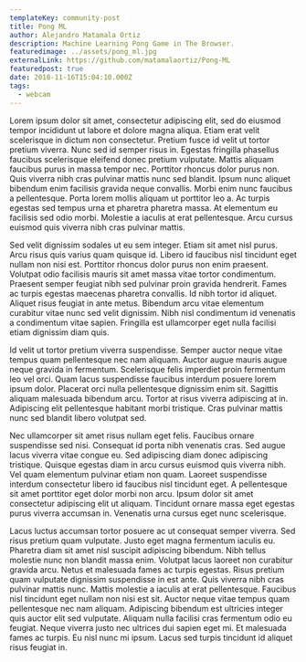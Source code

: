 ```yaml
---
templateKey: community-post
title: Pong ML
author: Alejandro Matamala Ortiz
description: Machine Learning Pong Game in The Browser.
featuredimage: ../assets/pong_ml.jpg
externalLink: https://github.com/matamalaortiz/Pong-ML
featuredpost: true
date: 2018-11-16T15:04:10.000Z
tags:
  - webcam
---
```


Lorem ipsum dolor sit amet, consectetur adipiscing elit, sed do eiusmod tempor incididunt ut labore et dolore magna aliqua. Etiam erat velit scelerisque in dictum non consectetur. Pretium fusce id velit ut tortor pretium viverra. Nunc sed id semper risus in. Egestas fringilla phasellus faucibus scelerisque eleifend donec pretium vulputate. Mattis aliquam faucibus purus in massa tempor nec. Porttitor rhoncus dolor purus non. Quis viverra nibh cras pulvinar mattis nunc sed blandit. Ipsum nunc aliquet bibendum enim facilisis gravida neque convallis. Morbi enim nunc faucibus a pellentesque. Porta lorem mollis aliquam ut porttitor leo a. Ac turpis egestas sed tempus urna et pharetra pharetra massa. At elementum eu facilisis sed odio morbi. Molestie a iaculis at erat pellentesque. Arcu cursus euismod quis viverra nibh cras pulvinar mattis.

Sed velit dignissim sodales ut eu sem integer. Etiam sit amet nisl purus. Arcu risus quis varius quam quisque id. Libero id faucibus nisl tincidunt eget nullam non nisi est. Porttitor rhoncus dolor purus non enim praesent. Volutpat odio facilisis mauris sit amet massa vitae tortor condimentum. Praesent semper feugiat nibh sed pulvinar proin gravida hendrerit. Fames ac turpis egestas maecenas pharetra convallis. Id nibh tortor id aliquet. Aliquet risus feugiat in ante metus. Bibendum arcu vitae elementum curabitur vitae nunc sed velit dignissim. Nibh nisl condimentum id venenatis a condimentum vitae sapien. Fringilla est ullamcorper eget nulla facilisi etiam dignissim diam quis.

Id velit ut tortor pretium viverra suspendisse. Semper auctor neque vitae tempus quam pellentesque nec nam aliquam. Auctor augue mauris augue neque gravida in fermentum. Scelerisque felis imperdiet proin fermentum leo vel orci. Quam lacus suspendisse faucibus interdum posuere lorem ipsum dolor. Placerat orci nulla pellentesque dignissim enim sit. Sagittis aliquam malesuada bibendum arcu. Tortor at risus viverra adipiscing at in. Adipiscing elit pellentesque habitant morbi tristique. Cras pulvinar mattis nunc sed blandit libero volutpat sed.

Nec ullamcorper sit amet risus nullam eget felis. Faucibus ornare suspendisse sed nisi. Consequat id porta nibh venenatis cras. Sed augue lacus viverra vitae congue eu. Sed adipiscing diam donec adipiscing tristique. Quisque egestas diam in arcu cursus euismod quis viverra nibh. Vel quam elementum pulvinar etiam non quam. Laoreet suspendisse interdum consectetur libero id faucibus nisl tincidunt eget. A pellentesque sit amet porttitor eget dolor morbi non arcu. Ipsum dolor sit amet consectetur adipiscing elit ut aliquam. Tincidunt ornare massa eget egestas purus viverra accumsan in. Venenatis urna cursus eget nunc scelerisque.

Lacus luctus accumsan tortor posuere ac ut consequat semper viverra. Sed risus pretium quam vulputate. Justo eget magna fermentum iaculis eu. Pharetra diam sit amet nisl suscipit adipiscing bibendum. Nibh tellus molestie nunc non blandit massa enim. Volutpat lacus laoreet non curabitur gravida arcu. Netus et malesuada fames ac turpis egestas. Risus pretium quam vulputate dignissim suspendisse in est ante. Quis viverra nibh cras pulvinar mattis nunc. Mattis molestie a iaculis at erat pellentesque. Faucibus nisl tincidunt eget nullam non nisi est sit. Auctor neque vitae tempus quam pellentesque nec nam aliquam. Adipiscing bibendum est ultricies integer quis auctor elit sed vulputate. Aliquam nulla facilisi cras fermentum odio eu feugiat. Neque viverra justo nec ultrices dui sapien eget mi. Et malesuada fames ac turpis. Eu nisl nunc mi ipsum. Lacus sed turpis tincidunt id aliquet risus feugiat in.
